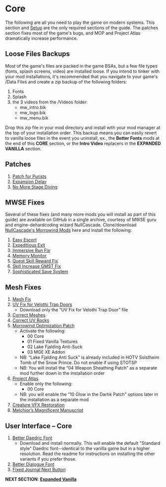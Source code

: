 # Core
The following are all you need to play the game on modern systems. This section and [Setup](https://github.com/doublemoulinet/Morrowind-Modular-Mod-Guide/blob/master/SETUP.md) are the only required sections of the guide. The patches section fixes most of the game's bugs, and MOP and Project Atlas dramatically increase performance.

## Loose Files Backups
Most of the game's files are packed in the game BSAs, but a few file types (fonts, splash screens, video) are installed loose. If you intend to tinker with your mod installations, it's recommended that you navigate to your game's /Data Files and create a zip backup of the following folders:
1. Fonts
1. Splash
1. the 3 videos from the /Videos folder:
	- mw_intro.bik
	- mw_logo.bik
	- mw_menu.bik

Drop this zip file in your mod directory and install with your mod manager at the top of your installation order. This backup means you can easily revert to vanilla loose files in the event you uninstall, ex., the **Better Fonts** mods at the end of this **CORE** section, or the **Intro Video** replacers in the **EXPANDED VANILLA** section.

## Patches
1. [Patch for Purists](https://www.nexusmods.com/morrowind/mods/45096?tab=files)
1. [Expansion Delay](https://www.nexusmods.com/morrowind/mods/47588?tab=files)
1. [No More Stage Diving](https://www.nexusmods.com/morrowind/mods/47738?tab=files)

## MWSE Fixes
Several of these fixes (and many more mods you will install as part of this guide) are available on GitHub in a single archive, courtesy of MWSE guru and engine-dehardcoding wizard NullCascade. Clone/download [NullCascade's Morrowind Mods](https://github.com/NullCascade/morrowind-mods) here and install the following:
1. [Easy Escort](https://github.com/NullCascade/morrowind-mods)
1. [Expeditious Exit](https://github.com/NullCascade/morrowind-mods)
1. [Immersive Run Fix](https://www.nexusmods.com/morrowind/mods/45947?tab=files)
1. [Memory Monitor](https://github.com/NullCascade/morrowind-mods)
1. [Quest Skill Reward Fix](https://www.nexusmods.com/morrowind/mods/48269?tab=files)
1. [Skill Increase GMST Fix](https://www.nexusmods.com/morrowind/mods/48029?tab=files)
1. [Sophisticated Save System](https://github.com/NullCascade/morrowind-mods)

## Mesh Fixes
1. [Mesh Fix](https://www.nexusmods.com/morrowind/mods/42134?tab=files)
1. [UV Fix for Velothi Trap Doors](https://www.nexusmods.com/morrowind/mods/43528?tab=files)
	- Download only the “UV Fix for Velothi Trap Door” file
1. [Correct Meshes](https://www.nexusmods.com/morrowind/mods/39348?tab=files)
1. [Correct UV Rocks](https://www.nexusmods.com/morrowind/mods/46104?tab=files)
1. [Morrowind Optimization Patch](https://www.nexusmods.com/morrowind/mods/45384?tab=files)
	- Activate the following:
		- 00 Core
		- 01 Fixed Vanilla Textures
		- 02 Lake Fjalding Anti-Suck
		- 03 MGE XE Addon
	- NB: “Lake Fjalding Anti Suck” is already included in HOTV Solstheim Tomb of the Snow Prince. Do not enable if using STOTSP
	- NB: You will install the “04 Weapon Sheathing Patch” as a separate mod further down in the installation order
1. [Project Atlas](https://www.nexusmods.com/morrowind/mods/45399?tab=files)
	- Enable only the following:
		- 00 Core
	- NB: you will enable the “10 Glow in the Darhk Patch” options later in the installation as a separate mod
1. [Creature VFX Restoration](https://www.nexusmods.com/morrowind/mods/46194?tab=files)	
1. [Melchior’s Magnificent Manuscript](https://www.nexusmods.com/morrowind/mods/45626?tab=files)

## User Interface – Core
1. [Better Daedric Font](https://www.nexusmods.com/morrowind/mods/44540?tab=files)
	- Download and install normally. This will enable the default "Standard style" Daedric font--identical to the vanilla game but in a higher resolution. Read the readme for instructions on installing the other variants if you prefer those.
1. [Better Dialogue Font](https://www.nexusmods.com/morrowind/mods/36873?tab=files)
1. [Fixed Journal Next Button](https://www.nexusmods.com/morrowind/mods/48097?tab=files)


**NEXT SECTION**:
[**Expanded Vanilla**](https://github.com/doublemoulinet/Morrowind-Modular-Mod-Guide/blob/master/EXPANDEDVANILLA.md)